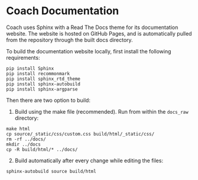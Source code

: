 # Coach Documentation

Coach uses Sphinx with a Read The Docs theme for its documentation website.
The website is hosted on GitHub Pages, and is automatically pulled from the repository through the built docs directory.

To build the documentation website locally, first install the following requirements:

```
pip install Sphinx
pip install recommonmark
pip install sphinx_rtd_theme
pip install sphinx-autobuild
pip install sphinx-argparse
```

Then there are two option to build:
1. Build using the make file (recommended). Run from within the `docs_raw` directory:

```
make html
cp source/_static/css/custom.css build/html/_static/css/
rm -rf ../docs/
mkdir ../docs
cp -R build/html/* ../docs/
```

2. Build automatically after every change while editing the files:

```
sphinx-autobuild source build/html
```
